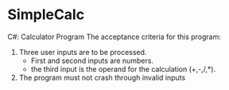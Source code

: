 # SimpleCalc
C#: Calculator Program
The acceptance criteria for this program:
1. Three user inputs are to be processed.
    - First and second inputs are numbers.
    - the third input is the operand for the calculation (+,-,/,*). 
2. The program must not crash through invalid inputs 
